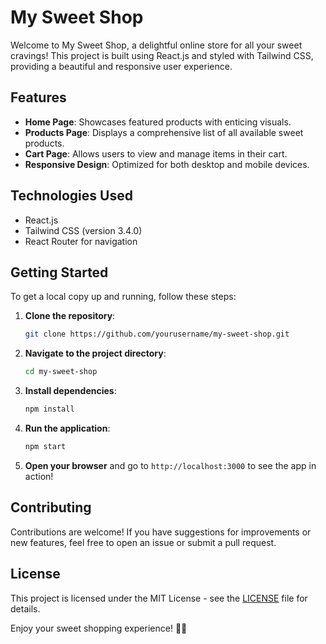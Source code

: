 # My Sweet Shop

Welcome to My Sweet Shop, a delightful online store for all your sweet cravings! This project is built using React.js and styled with Tailwind CSS, providing a beautiful and responsive user experience.

## Features

- **Home Page**: Showcases featured products with enticing visuals.
- **Products Page**: Displays a comprehensive list of all available sweet products.
- **Cart Page**: Allows users to view and manage items in their cart.
- **Responsive Design**: Optimized for both desktop and mobile devices.

## Technologies Used

- React.js
- Tailwind CSS (version 3.4.0)
- React Router for navigation

## Getting Started

To get a local copy up and running, follow these steps:

1. **Clone the repository**:

   ```bash
   git clone https://github.com/yourusername/my-sweet-shop.git
   ```

2. **Navigate to the project directory**:

   ```bash
   cd my-sweet-shop
   ```

3. **Install dependencies**:

   ```bash
   npm install
   ```

4. **Run the application**:

   ```bash
   npm start
   ```

5. **Open your browser** and go to `http://localhost:3000` to see the app in action!

## Contributing

Contributions are welcome! If you have suggestions for improvements or new features, feel free to open an issue or submit a pull request.

## License

This project is licensed under the MIT License - see the [LICENSE](LICENSE) file for details.

Enjoy your sweet shopping experience! 🍭🍰
